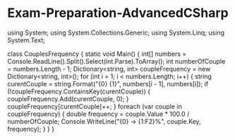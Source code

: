 # Exam-Preparation-AdvancedCSharp
using System;
using System.Collections.Generic;
using System.Linq;
using System.Text;


class CouplesFrequency
{
    static void Main()
    {
        int[] numbers = Console.ReadLine().Split().Select(int.Parse).ToArray();
        int numberOfCouple = numbers.Length - 1;
        Dictionary<string, int> coupleFrequency = new Dictionary<string, int>();
        for (int i = 1; i < numbers.Length; i++)
        {
            string curentCouple = string.Format("{0} {1}", numbers[i - 1], numbers[i]);
            if (!coupleFrequency.ContainsKey(curentCouple))
            {
                coupleFrequency.Add(curentCouple, 0);
            }
            coupleFrequency[curentCouple]++;
        }
        foreach (var couple in coupleFrequency)
        {
            double frequency = couple.Value * 100.0 / numberOfCouple;
            Console.WriteLine("{0} -> {1:F2}%", couple.Key, frequency);
        }
    }
}
